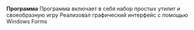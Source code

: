**Программа**
Программа включает в себя набор простых утилит и своеобразную игру
Реализовал графический интерфейс с помощью Windows Forms
